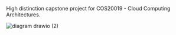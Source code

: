 High distinction capstone project for COS20019 - Cloud Computing Architectures. 

![diagram drawio (2)](https://github.com/John-Iliadis/Cloud-Computing-Architectures-Capstone-Project/assets/124552848/77c40eee-9d65-4e49-b791-2c3ceda252b8)
